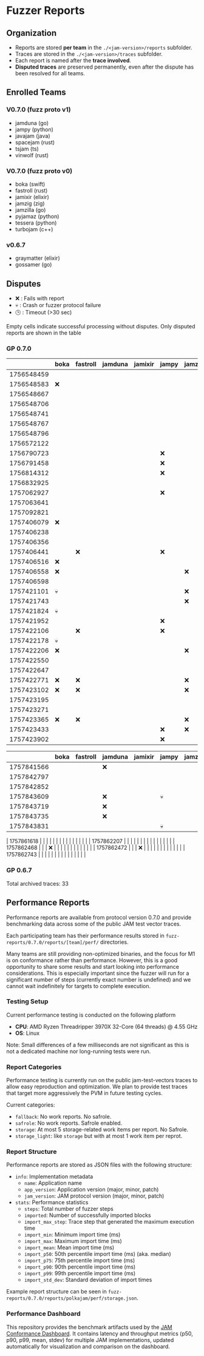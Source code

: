 # Fuzzer Reports

## Organization

- Reports are stored **per team** in the `./<jam-version>/reports` subfolder.  
- Traces are stored in the `./<jam-version>/traces` subfolder.  
- Each report is named after the **trace involved**.
- **Disputed traces** are preserved permanently, even after the dispute has been resolved for all teams.  

## Enrolled Teams

### V0.7.0 (fuzz proto v1)

* jamduna (go)
* jampy (python)
* javajam (java)
* spacejam (rust)
* tsjam (ts)
* vinwolf (rust)

### V0.7.0 (fuzz proto v0)

* boka (swift)
* fastroll (rust)
* jamixir (elixir)
* jamzig (zig)
* jamzilla (go)
* pyjamaz (python)
* tessera (python)
* turbojam (c++)

### v0.6.7

* graymatter (elixir)
* gossamer (go)

## Disputes

* ❌ : Fails with report
* 💀 : Crash or fuzzer protocol failure
* 🕒 : Timeout (>30 sec)

Empty cells indicate successful processing without disputes.
Only disputed reports are shown in the table

### GP 0.7.0

|            | boka | fastroll | jamduna | jamixir | jampy | jamzig | jamzilla | javajam | pyjamaz | spacejam | tessera |tsjam | turbojam | vinwolf |
|------------|------|----------|---------|---------|-------|--------|----------|---------|---------|----------|---------|------|----------|---------|
| 1756548459 |      |          |         |         |       |        |          |         |         |          |         |      |          |         |
| 1756548583 |  ❌  |          |         |         |       |        |          |         |         |          |   ❌    |      |    ❌    |         |
| 1756548667 |      |          |         |         |       |        |          |         |         |          |   ❌    |      |          |         |
| 1756548706 |      |          |         |         |       |        |          |         |         |          |         |      |          |         |
| 1756548741 |      |          |         |         |       |        |          |         |         |          |         |      |          |         |
| 1756548767 |      |          |         |         |       |        |          |         |         |          |   ❌    |      |          |         |
| 1756548796 |      |          |         |         |       |        |          |         |         |          |   ❌    |      |          |         | 
| 1756572122 |      |          |         |         |       |        |          |         |         |    ❌    |         |      |    ❌    |         |
| 1756790723 |      |          |         |         |  ❌   |        |          |         |         |          |         |      |          |         |
| 1756791458 |      |          |         |         |  ❌   |        |          |         |         |          |         |      |          |         |
| 1756814312 |      |          |         |         |  ❌   |        |          |         |         |          |         |      |          |         |
| 1756832925 |      |          |         |         |       |        |          |         |         |          |         |      |          |         |
| 1757062927 |      |          |         |         |  ❌   |        |          |         |         |          |   ❌    |      |          |         |
| 1757063641 |      |          |         |         |       |        |          |         |         |          |         |      |          |         |
| 1757092821 |      |          |         |         |       |        |          |         |         |          |         |      |          |         |
| 1757406079 |  ❌  |          |         |         |       |        |          |         |         |          |   ❌    |      |    ❌    |         |
| 1757406238 |      |          |         |         |       |        |    ❌    |         |         |          |   ❌    |      |    ❌    |         |
| 1757406356 |      |          |         |         |       |        |          |         |         |          |         |      |          |         |
| 1757406441 |      |    ❌    |         |         |  ❌   |        |          |         |         |          |         |      |          |         |
| 1757406516 |  ❌  |          |         |         |       |        |          |         |         |          |   ❌    |      |          |         |
| 1757406558 |  ❌  |          |         |         |       |   ❌   |    ❌    |         |         |          |   ❌    |      |          |         |
| 1757406598 |      |          |         |         |       |        |    ❌    |         |         |    ❌    |   ❌    |      |    ❌    |         |
| 1757421101 |  💀  |          |         |         |       |   ❌   |    ❌    |         |         |          |   ❌    |      |    ❌    |         |
| 1757421743 |      |          |         |         |       |   ❌   |          |         |         |          |         |      |          |         |
| 1757421824 |  💀  |          |         |         |       |        |    ❌    |         |         |          |   ❌    |      |    ❌    |         |
| 1757421952 |      |          |         |         |  ❌   |        |          |         |         |          |   ❌    |      |          |         |
| 1757422106 |      |    ❌    |         |         |  ❌   |        |          |         |         |          |         |      |          |         |
| 1757422178 |  💀  |          |         |         |       |        |    ❌    |         |         |          |   ❌    |      |    ❌    |         |
| 1757422206 |  ❌  |          |         |         |       |   ❌   |    ❌    |         |         |          |   ❌    |      |    ❌    |         |
| 1757422550 |      |          |         |         |       |        |          |         |         |          |         |      |          |         |
| 1757422647 |      |          |         |         |       |        |          |         |         |          |   ❌    |      |          |         |
| 1757422771 |  ❌  |    ❌    |         |         |       |   ❌   |          |         |   ❌    |    ❌    |   ❌    |      |    ❌    |         |
| 1757423102 |  ❌  |    ❌    |         |         |       |   ❌   |          |         |   ❌    |    ❌    |   ❌    |      |    ❌    |         |
| 1757423195 |      |          |         |         |       |        |          |         |         |    ❌    |   ❌    |      |          |         |
| 1757423271 |      |          |         |         |       |        |          |         |         |          |         |      |    ❌    |         |
| 1757423365 |  ❌  |    ❌    |         |         |       |   ❌   |          |         |   ❌    |    ❌    |   ❌    |      |    ❌    |         |
| 1757423433 |      |          |         |         |  ❌   |   ❌   |          |         |         |          |   ❌    |      |          |         |
| 1757423902 |      |          |         |         |  ❌   |        |          |         |         |          |         |      |          |         |


|            | boka | fastroll | jamduna | jamixir | jampy | jamzig | jamzilla | javajam | pyjamaz | spacejam | tessera |tsjam | turbojam | vinwolf |
|------------|------|----------|---------|---------|-------|--------|----------|---------|---------|----------|---------|------|----------|---------|
| 1757841566 |      |          |   ❌    |         |       |        |          |         |         |    ❌    |         |      |          |         |
| 1757842797 |      |          |         |         |       |        |          |         |         |          |         |      |          |         |
| 1757842852 |      |          |         |         |       |        |          |         |         |    ❌    |         |      |          |         |
| 1757843609 |      |          |   ❌    |         |  💀   |        |          |         |         |          |         |      |          |         |
| 1757843719 |      |          |   ❌    |         |       |        |          |         |         |          |         |      |          |         |
| 1757843735 |      |          |   ❌    |         |       |        |          |         |         |          |         |      |          |         |
| 1757843831 |      |          |         |         |  💀   |        |          |   💀    |         |          |         |      |          |         |

| 1757861618 |      |          |         |         |       |        |          |         |         |          |         |      |          |         |
| 1757862207 |      |          |         |         |       |        |          |         |         |          |         |      |          |         |
| 1757862468 |      |          |   ❌    |         |       |        |          |         |         |          |         |      |          |         |
| 1757862472 |      |          |   ❌    |         |       |        |          |         |         |          |         |      |          |         |
| 1757862743 |      |          |         |         |       |        |          |         |         |          |         |      |          |         |


### GP 0.6.7

Total archived traces: 33

## Performance Reports

Performance reports are available from protocol version 0.7.0 and provide
benchmarking data across some of the public JAM test vector traces.

Each participating team has their performance results stored in
`fuzz-reports/0.7.0/reports/[team]/perf/` directories.

Many teams are still providing non-optimized binaries, and the focus for M1 is
on conformance rather than performance. However, this is a good opportunity to
share some results and start looking into performance considerations. This is
especially important since the fuzzer will run for a significant number of steps
(currently exact number is undefined) and we cannot wait indefinitely for
targets to complete execution.

### Testing Setup

Current performance testing is conducted on the following platform
- **CPU**: AMD Ryzen Threadripper 3970X 32-Core (64 threads) @ 4.55 GHz
- **OS**: Linux

Note: Small differences of a few milliseconds are not significant as this is not
a dedicated machine nor long-running tests were run.

### Report Categories

Performance testing is currently run on the public jam-test-vectors traces to
allow easy reproduction and optimization. We plan to provide test traces that
target more aggressively the PVM in future testing cycles.

Current categories:
- `fallback`: No work reports. No safrole.
- `safrole`: No work reports. Safrole enabled.
- `storage`: At most 5 storage-related work items per report. No Safrole.
- `storage_light`: like `storage` but with at most 1 work item per reprot.

### Report Structure

Performance reports are stored as JSON files with the following structure:

- `info`: Implementation metadata
  - `name`: Application name
  - `app_version`: Application version (major, minor, patch)
  - `jam_version`: JAM protocol version (major, minor, patch)
- `stats`: Performance statistics
  - `steps`: Total number of fuzzer steps
  - `imported`: Number of successfully imported blocks
  - `import_max_step`: Trace step that generated the maximum execution time
  - `import_min`: Minimum import time (ms)
  - `import_max`: Maximum import time (ms)
  - `import_mean`: Mean import time (ms)
  - `import_p50`: 50th percentile import time (ms) (aka. median)
  - `import_p75`: 75th percentile import time (ms)
  - `import_p90`: 90th percentile import time (ms)
  - `import_p99`: 99th percentile import time (ms)
  - `import_std_dev`: Standard deviation of import times

Example report structure can be seen in `fuzz-reports/0.7.0/reports/polkajam/perf/storage.json`.

### Performance Dashboard

This repository provides the benchmark artifacts used by the
[JAM Conformance Dashboard](https://paritytech.github.io/jam-conformance-dashboard/).
It contains latency and throughput metrics (p50, p90, p99, mean, stdev)
for multiple JAM implementations, updated automatically for visualization
and comparison on the dashboard.

